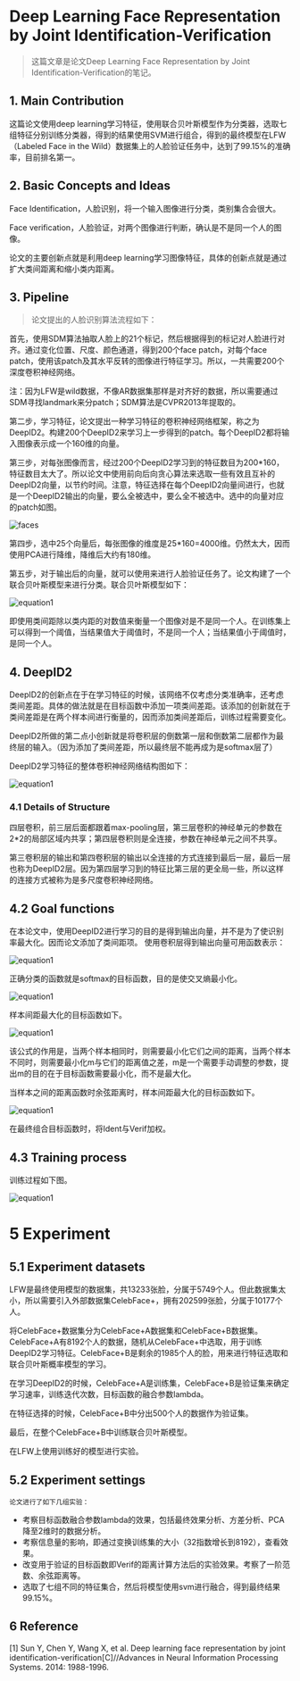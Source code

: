 # Deep Learning Face Representation by Joint Identification-Verification
> 这篇文章是论文Deep Learning Face Representation by Joint Identification-Verification的笔记。
## 1. Main Contribution这篇论文使用deep learning学习特征，使用联合贝叶斯模型作为分类器，选取七组特征分别训练分类器，得到的结果使用SVM进行组合，得到的最终模型在LFW（Labeled Face in the Wild）数据集上的人脸验证任务中，达到了99.15%的准确率，目前排名第一。
## 2. Basic Concepts and Ideas
Face Identification，人脸识别，将一个输入图像进行分类，类别集合会很大。
Face verification，人脸验证，对两个图像进行判断，确认是不是同一个人的图像。论文的主要创新点就是利用deep learning学习图像特征，具体的创新点就是通过扩大类间距离和缩小类内距离。
## 3. Pipeline> 论文提出的人脸识别算法流程如下：
首先，使用SDM算法抽取人脸上的21个标记，然后根据得到的标记对人脸进行对齐。通过变化位置、尺度、颜色通道，得到200个face patch，对每个face patch，使用该patch及其水平反转的图像进行特征学习。所以，一共需要200个深度卷积神经网络。
注：因为LFW是wild数据，不像AR数据集那样是对齐好的数据，所以需要通过SDM寻找landmark来分patch；SDM算法是CVPR2013年提取的。
第二步，学习特征，论文提出一种学习特征的卷积神经网络框架，称之为DeepID2。构建200个DeepID2来学习上一步得到的patch。每个DeepID2都将输入图像表示成一个160维的向量。
第三步，对每张图像而言，经过200个DeepID2学习到的特征数目为200*160，特征数目太大了。所以论文中使用前向后向贪心算法来选取一些有效且互补的DeepID2向量，以节约时间。注意，特征选择在每个DeepID2向量间进行，也就是一个DeepID2输出的向量，要么全被选中，要么全不被选中。选中的向量对应的patch如图。
![faces](https://raw.githubusercontent.com/stdcoutzyx/Paper_Read/master/imgs/6-1.png) 
第四步，选中25个向量后，每张图像的维度是25*160=4000维。仍然太大，因而使用PCA进行降维，降维后大约有180维。
第五步，对于输出后的向量，就可以使用来进行人脸验证任务了。论文构建了一个联合贝叶斯模型来进行分类。联合贝叶斯模型如下：
![equation1](https://raw.githubusercontent.com/stdcoutzyx/Paper_Read/master/imgs/6-2.png) 即使用类间距除以类内距的对数值来衡量一个图像对是不是同一个人。在训练集上可以得到一个阈值，当结果值大于阈值时，不是同一个人；当结果值小于阈值时，是同一个人。
## 4. DeepID2
DeepID2的创新点在于在学习特征的时候，该网络不仅考虑分类准确率，还考虑类间差距。具体的做法就是在目标函数中添加一项类间差距。该添加的创新就在于类间差距是在两个样本间进行衡量的，因而添加类间差距后，训练过程需要变化。
DeepID2所做的第二点小创新就是将卷积层的倒数第一层和倒数第二层都作为最终层的输入。（因为添加了类间差距，所以最终层不能再成为是softmax层了）
DeepID2学习特征的整体卷积神经网络结构图如下：
![equation1](https://raw.githubusercontent.com/stdcoutzyx/Paper_Read/master/imgs/6-3.png) ### 4.1 Details of Structure
四层卷积，前三层后面都跟着max-pooling层，第三层卷积的神经单元的参数在2*2的局部区域内共享；第四层卷积则是全连接，参数在神经单元之间不共享。
第三卷积层的输出和第四卷积层的输出以全连接的方式连接到最后一层，最后一层也称为DeepID2层。因为第四层学习到的特征比第三层的更全局一些，所以这样的连接方式被称为是多尺度卷积神经网络。
## 4.2 Goal functions在本论文中，使用DeepID2进行学习的目的是得到输出向量，并不是为了使识别率最大化。因而论文添加了类间距项。使用卷积层得到输出向量可用函数表示：
![equation1](https://raw.githubusercontent.com/stdcoutzyx/Paper_Read/master/imgs/6-4.png) 正确分类的函数就是softmax的目标函数，目的是使交叉熵最小化。
![equation1](https://raw.githubusercontent.com/stdcoutzyx/Paper_Read/master/imgs/6-5.png) 样本间距最大化的目标函数如下。
![equation1](https://raw.githubusercontent.com/stdcoutzyx/Paper_Read/master/imgs/6-6.png) 该公式的作用是，当两个样本相同时，则需要最小化它们之间的距离，当两个样本不同时，则需要最小化m与它们的距离值之差，m是一个需要手动调整的参数，提出m的目的在于目标函数需要最小化，而不是最大化。当样本之间的距离函数时余弦距离时，样本间距最大化的目标函数如下。
![equation1](https://raw.githubusercontent.com/stdcoutzyx/Paper_Read/master/imgs/6-7.png) 在最终组合目标函数时，将Ident与Verif加权。
## 4.3	Training process训练过程如下图。
![equation1](https://raw.githubusercontent.com/stdcoutzyx/Paper_Read/master/imgs/6-8.png) # 5	Experiment
## 5.1	Experiment datasets
LFW是最终使用模型的数据集，共13233张脸，分属于5749个人。但此数据集太小，所以需要引入外部数据集CelebFace+，拥有202599张脸，分属于10177个人。
将CelebFace+数据集分为CelebFace+A数据集和CelebFace+B数据集。CelebFace+A有8192个人的数据，随机从CelebFace+中选取，用于训练DeepID2学习特征。CelebFace+B是剩余的1985个人的脸，用来进行特征选取和联合贝叶斯概率模型的学习。
在学习DeepID2的时候，CelebFace+A是训练集，CelebFace+B是验证集来确定学习速率，训练迭代次数，目标函数的融合参数lambda。
在特征选择的时候，CelebFace+B中分出500个人的数据作为验证集。
最后，在整个CelebFace+B中训练联合贝叶斯模型。
在LFW上使用训练好的模型进行实验。
## 5.2	Experiment settings
	论文进行了如下几组实验：
	+ 考察目标函数融合参数lambda的效果，包括最终效果分析、方差分析、PCA降至2维时的数据分析。+ 考察信息量的影响，即通过变换训练集的大小（32指数增长到8192），查看效果。+ 改变用于验证的目标函数即Verif的距离计算方法后的实验效果。考察了一阶范数、余弦距离等。+ 选取了七组不同的特征集合，然后将模型使用svm进行融合，得到最终结果99.15%。
## 6	Reference
[1] Sun Y, Chen Y, Wang X, et al. Deep learning face representation by joint identification-verification[C]//Advances in Neural Information Processing Systems. 2014: 1988-1996.